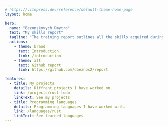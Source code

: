 ```yaml
---
# https://vitepress.dev/reference/default-theme-home-page
layout: home

hero:
  name: "Bezonskovych Dmytro"
  text: "My skills report"
  tagline: "The training report outlines all the skills acquired during the CFC of computer scientist applications development."
  actions:
    - theme: brand
      text: Introduction
      link: /introduction
    - theme: alt
      text: Github report
      link: https://github.com/dbeznos2/report

features:
  - title: My projects
    details: Diffrent projects I have worked on.
    link: /projects/rust-todo
    linkText: See my projects
  - title: Programming languages
    details: Programming languages I have worked with.
    link: /languages/rust
    linkText: See learned languages
---
```

